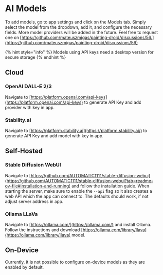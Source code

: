 # AI Models

To add models, go to app settings and click on the Models tab. Simply select the model from the dropdown, add it, and configure the necessary fields. More model providers will be added in the future. Feel free to request one on [https://github.com/mateuszmigas/painting-droid/discussions/56.](https://github.com/mateuszmigas/painting-droid/discussions/56)

{% hint style="info" %}
Models using API keys need a desktop version for secure storage
{% endhint %}

## Cloud

### OpenAI DALL-E 2/3

Navigate to [https://platform.openai.com/api-keys](https://platform.openai.com/api-keys) to generate API Key and add provider with key in app.

### Stability.ai

Navigate to [https://platform.stability.ai](https://platform.stability.ai/) to generate API Key and add model with key in app.

## Self-Hosted

### Stable Diffusion WebUI

Navigate to [https://github.com/AUTOMATIC1111/stable-diffusion-webui](https://github.com/AUTOMATIC1111/stable-diffusion-webui?tab=readme-ov-file#installation-and-running) and follow the installation guide. When starting the server, make sure to enable the `--api` flag so it also creates a web API which the app can connect to. The defaults should work, if not adjust server address in app.

### Ollama LLaVa

Navigate to [https://ollama.com/](https://ollama.com/) and install Ollama. Follow the instructions and download [https://ollama.com/library/llava](https://ollama.com/library/llava) model.&#x20;

## On-Device

Currently, it is not possible to configure on-device models as they are enabled by default.
